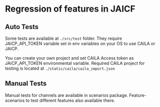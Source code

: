 # Regression of features in JAICF

## Auto Tests

Some tests are available at `./src/test` folder. They require JAICP_API_TOKEN variable set in env variables on your OS
to use CAILA or JAICP.

You can create your own project and set CAILA Access token as JAICP_API_TOKEN environmental variable. Required CAILA
project for testing is located at `./static/caila/caila_import.json`

## Manual Tests

Manual tests for channels are available in scenarios package. Feature-scenarios to test different features also
available there.

